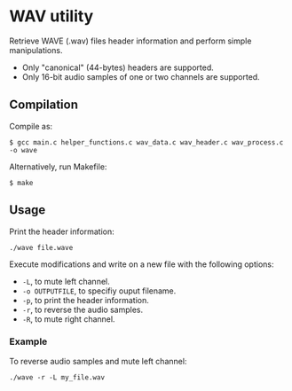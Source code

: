 # WAV utility

Retrieve WAVE (.wav) files header information and perform simple manipulations.

- Only "canonical" (44-bytes) headers are supported.
- Only 16-bit audio samples of one or two channels are supported.

## Compilation

Compile as:

```
$ gcc main.c helper_functions.c wav_data.c wav_header.c wav_process.c -o wave
```

Alternatively, run Makefile:

```
$ make
```

## Usage

Print the header information:

```
./wave file.wave
```

Execute modifications and write on a new file with the following options:

- `-L`, to mute left channel.
- `-o OUTPUTFILE`, to specifiy ouput filename.
- `-p`, to print the header information.
- `-r`, to reverse the audio samples.
- `-R`, to mute right channel.

### Example

To reverse audio samples and mute left channel:

```
./wave -r -L my_file.wav
```

